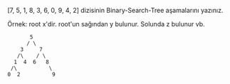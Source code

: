 [7, 5, 1, 8, 3, 6, 0, 9, 4, 2] dizisinin Binary-Search-Tree aşamalarını yazınız.

Örnek: root x'dir. root'un sağından y bulunur. Solunda z bulunur vb.

````
       5
      / \
    3     7
   /\    / \ 
  1  4  6   8
 /\          \
0  2          9
````
